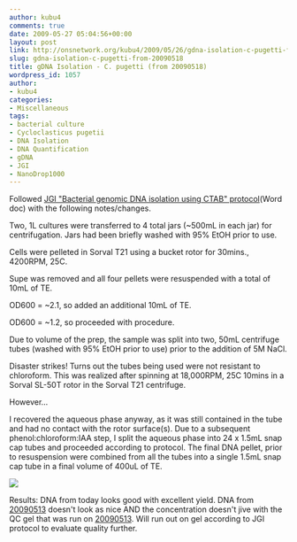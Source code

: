 ```yaml
---
author: kubu4
comments: true
date: 2009-05-27 05:04:56+00:00
layout: post
link: http://onsnetwork.org/kubu4/2009/05/26/gdna-isolation-c-pugetti-from-20090518/
slug: gdna-isolation-c-pugetti-from-20090518
title: gDNA Isolation - C. pugetti (from 20090518)
wordpress_id: 1057
author:
- kubu4
categories:
- Miscellaneous
tags:
- bacterial culture
- Cycloclasticus pugetii
- DNA Isolation
- DNA Quantification
- gDNA
- JGI
- NanoDrop1000
---
```


Followed [JGI "Bacterial genomic DNA isolation using CTAB" protocol](http://my.jgi.doe.gov/general/protocols/DNA_Isolation_Bacterial_CTAB_Protocol.doc)(Word doc) with the following notes/changes.

Two, 1L cultures were transferred to 4 total jars (~500mL in each jar) for centrifugation. Jars had been briefly washed with 95% EtOH prior to use.

Cells were pelleted in Sorval T21 using a bucket rotor for 30mins., 4200RPM, 25C.

Supe was removed and all four pellets were resuspended with a total of 10mL of TE.

OD600 = ~2.1, so added an additional 10mL of TE.

OD600 = ~1.2, so proceeded with procedure.

Due to volume of the prep, the sample was split into two, 50mL centrifuge tubes (washed with 95% EtOH prior to use) prior to the addition of 5M NaCl.

Disaster strikes! Turns out the tubes being used were not resistant to chloroform. This was realized after spinning at 18,000RPM, 25C 10mins in a Sorval SL-50T rotor in the Sorval T21 centrifuge.

However...

I recovered the aqueous phase anyway, as it was still contained in the tube and had no contact with the rotor surface(s). Due to a subsequent phenol:chloroform:IAA step, I split the aqueous phase into 24 x 1.5mL snap cap tubes and proceeded according to protocol. The final DNA pellet, prior to resuspension were combined from all the tubes into a single 1.5mL snap cap tube in a final volume of 400uL of TE.

![](http://eagle.fish.washington.edu/Arabidopsis/20090528%20gDNA%20SJW.bmp)

Results: DNA from today looks good with excellent yield. DNA from [20090513](/Sam%27s+Working+Notebook+Jan-May+2009#sjw20090513) doesn't look as nice AND the concentration doesn't jive with the QC gel that was run on [20090513](/Sam%27s+Working+Notebook+Jan-May+2009#sjw20090513). Will run out on gel according to JGI protocol to evaluate quality further.

